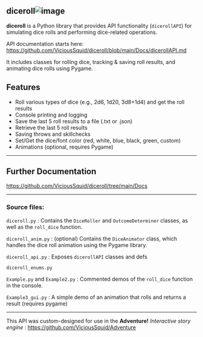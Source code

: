 ## diceroll![image](https://github.com/ViciousSquid/diceroll/assets/161540961/86d8abe9-3153-4cbc-b3d9-0c4b1b20c166)



**diceroll** is a Python library that provides API functionality (`dicerollAPI`) for simulating dice rolls and performing dice-related operations. 

API documentation starts here: https://github.com/ViciousSquid/diceroll/blob/main/Docs/dicerollAPI.md

It includes classes for rolling dice, tracking & saving roll results, and animating dice rolls using Pygame.

## Features

- Roll various types of dice (e.g., 2d6, 1d20, 3d8+1d4) and get the roll results
- Console printing and logging
- Save the last 5 roll results to a file (.txt or .json)
- Retrieve the last 5 roll results
- Saving throws and skillchecks
- Set/Get the dice/font color (red, white, blue, black, green, custom)
- Animations (optional, requires Pygame)
____

## Further Documentation

https://github.com/ViciousSquid/diceroll/tree/main/Docs
____
### Source files:


`diceroll.py` : Contains the `DiceRoller` and `OutcomeDeterminer` classes, as well as the `roll_dice` function.

`diceroll_anim.py` : (optional) Contains the `DiceAnimator` class, which handles the dice roll animation using the Pygame library.

`diceroll_api.py` : Exposes `dicerollAPI` classes and defs

`diceroll_enums.py` 

`Example.py` and `Example2.py` : Commented demos of the `roll_dice` function in the console. 

`Example3_gui.py` : A simple demo of an animation that rolls and returns a result (requires pygame)

____

This API was custom-designed for use in the **Adventure!** *Interactive story engine* : https://github.com/ViciousSquid/Adventure
